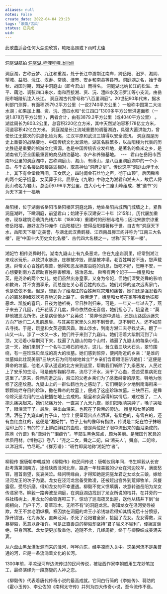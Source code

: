 ```yaml
---
aliases: null
notes: False
create_date: 2022-04-04 23:23
tags: '歌曲/古风'
status: 已完成
uid: 
---
```


此歌曲适合任何大湖边欣赏，艳阳高照或下雨时尤佳

---

洞庭湖航拍
[洞庭湖_哔哩哔哩_bilibili](https://www.bilibili.com/video/BV1fK4y1Z7wL/?share_source=copy_web)


洞庭湖，古称云梦、九江和重湖，处于长江中游荆江南岸，跨岳阳、汩罗、湘阴、望城、益阳、沅江、汉寿、常德、津市、安乡和南县等县市。洞庭湖之名，始于春秋、战国时期，因湖中洞庭山（即今君山）而得名。   洞庭湖北纳长江的松滋、太平、藕池、调弦四口来水，南和西接湘、资、沅、澧四水及汨罗江等小支流，由岳阳市城陵矶注入长江。 
洞庭湖古代曾号称“八百里洞庭”。20世纪90年代末，据水利部门测算，有面积2579.2平方公里（一说2740平方公里  ）一般称中国第二大淡水湖；如果加上湘、资、沅、澧四水和“长江四口”1300多平方公里洪道面积（一说1.878万平方公里   ），两者合计，由有3879.2平方公里（或4040平方公里）  。湖盆周长为803.2公里，总容积220亿立方米，其中天然湖泊容积178亿立方米，河道容积42亿立方米。
洞庭湖是长江流域重要的调蓄湖泊，具强大蓄洪能力，曾使长江无数次的洪患化险为夷，江汉平原和武汉三镇得以安全渡汛。 
洞庭湖是历史上重要的战略要地、中国传统文化发源地，湖区名胜繁多，以岳阳楼为代表的历史胜迹是重要的旅游文化资源。也是中国传统农业发祥地，是著名的鱼米之乡，是湖南省乃至全国最重要的商品粮油基地、水产和养殖基地。
 ---
 
君山在岳阳市西南15公里的洞庭湖中，古称洞庭山、湘山、有缘山，是八百里洞庭湖中的一个小岛，与千古名楼岳阳楼遥遥相对，取意神仙“洞府之庭”。传说这座“洞庭山浮于水上，其下有金堂数百间，玉女居之，四时闻金石丝竹之声，彻于山顶”。后因舜帝的两个妃子娥皇、女英葬于此，屈原在《九歌》中称之为湘君和湘夫人，故后人将此山改名为君山。总面积0.96平方公里，由大小七十二座山峰组成，被“道书”列为天下第十一福地

---

岳阳楼，位于湖南省岳阳市岳阳楼区洞庭北路，地处岳阳古城西门城墙之上，紧靠洞庭湖畔，下瞰洞庭，前望君山；始建于东汉建安二十年（215年），历代屡加重修，现存建筑沿袭清光绪六年（1880年）重建时的形制与格局；因北宋滕宗谅重修岳阳楼，邀好友范仲淹作《岳阳楼记》使得岳阳楼著称于世。自古有“洞庭天下水，岳阳天下楼”之美誉，与湖北武汉黄鹤楼、江西南昌滕王阁并称为“江南三大名楼”，是“中国十大历史文化名楼”、古代四大名楼之一，世称"天下第一楼"。

---

湘妃竹
相传尧舜时代，湖南九嶷山上有九条恶龙，住在九座岩洞里，经常到湘江来戏水玩乐，以致洪水暴涨，庄稼被冲毁，房屋被冲塌，老百姓叫苦不迭，怨声载道。舜帝关心百姓的疾苦，他得知恶龙祸害百姓的消息，饭吃不好，觉睡不安，一心想要到南方去帮助百姓除害解难，惩治恶龙。
舜帝有两个妃子——娥皇和女英，是尧帝的两个女儿。她们虽然出身皇家，又身为帝妃，但她们深受尧舜的影响和教诲，并不贪图享乐，而总是在关心着百姓的疾苦。她们对舜的这次远离家门，也是依依不舍。但是，想到为了给湘江的百姓解除灾难和痛苦，她们还是强忍着内心的离愁别绪欢欢喜喜地送舜上路了。
舜帝走了，娥皇和女英在家等待着他征服恶龙、凯旋的喜讯，日夜为他祈祷，早日胜利归来。可是，一年又一年过去了，燕子来去了几回，花开花落了几度，舜帝依然杳无音信，她们担心了。娥皇说：“莫非他被恶龙所伤，还是病倒他乡?”女英说：“莫非他途中遇险，还是山路遥远迷失方向?”她们二人思前想后，与其呆在家里久久盼不到音讯，见不到归人，还不如前去寻找。于是，娥皇和女英迎着风霜，跋山涉水，到南方湘江去寻找丈夫。翻了一山又一山，涉了一水又一水，她们终于来到了九嶷山。她们沿着大紫荆河到了山顶，又沿着小紫荆河下来，找遍了九嶷山的每个山村，踏遍了九嶷山的每条小径。这一天，她们来到了一个名叫三峰石的地方，这儿，耸立着三块大石头，翠竹围绕，有一座珍珠贝垒成的高大的坟墓。她们感到惊异，便问附近的乡亲：“是谁的坟墓如此壮观美丽?三块大石为何险峻地耸立?”乡亲们含着眼泪告诉她们：“这便是舜帝的坟墓，他老人家从遥远的北方来到这里，帮助我们斩除了九条恶龙，人民过上了安乐的生活，可是他却鞠躬尽瘁，流尽了汗水，淌干了心血，受苦受累病死在这里了。”原来，舜帝病逝之后，湘江的父老乡亲们为了感激舜帝的厚恩，特地为他修了这座坟墓。九嶷山上的一群仙鹤也为之感动了，它们朝朝夕夕地到南海衔来一颗颗灿烂夺目的珍珠，撒在舜帝的坟墓上，便成了这座珍珠坟墓。三块巨石，是舜帝除灭恶龙用的三齿耙插在地上变成的。娥皇和女英得知实情后，难过极了，二人抱头痛哭起来。她们悲痛万分，一直哭了九天九夜，她们把眼睛哭肿了，嗓子哭哑了，眼泪流干了。最后，哭出血泪来，也死在了舜帝的旁边。
娥皇和女英的眼泪，洒在了九嶷山的竹子山，竹竿上便呈现出点点泪斑，有紫色的，有雪白的，还有血红血红的，这便是“湘妃竹”。竹子上有的像印有指纹，传说是二妃在竹子抹眼泪印上的；有的竹子上鲜红鲜红的血斑，便是两位妃子眼中流出来的血泪染成的。
陈鼎《竹谱》称“潇湘竹”“泪痕竹”。竿部生黑色斑点，颇为美丽。是我国竹家具的优质用材。《博物志》卷八：“尧之二女，舜之二妃，曰‘湘夫人’，舜崩，二妃啼，以涕汨挥，竹尽斑。”《群芳谱》：“斑竹即吴地称‘湘妃竹’者”。

---

柳毅传
据唐朝李朝威的《柳毅传》和民间传说：唐朝仪凤年间，书生柳毅从长安赴考落第回南方，途经陕西泾河北岸，路遇一年轻美貌的少女在河边牧羊，满面愁容，翘首南望，哀哀哭泣。经问明缘由，才得知她是洞庭龙君之女龙女三娘，嫁给泾河龙王的次子为妻。龙女在泾河龙宫备受欺凌，还被赶出宫外到荒郊牧羊，风餐露宿，受尽折磨。得知龙女的不幸遭遇。柳毅不觉义愤填膺，决意转道岳阳为龙女传递家书。柳毅一路奔波至洞庭，在洞庭湖边找到了龙女所说的桔井，在井旁的一株社桔树上，用龙女的金钗连叩三下，惊动了巡海夜叉出迎，送他从桔井下到“台阁相向，门户千万，奇草珍木，无所不有”的洞庭龙宫。得知龙女在泾河受辱被欺，龙王不禁老泪纵横，衩囚禁在洞庭的龙王小弟钱塘君得知其情况后十分愤怒，挣开锁链，化为赤龙，直奔泾河，杀死了泾阳君全家，接回了龙女。龙女得救，深慕柳毅，愿意以身相许。可是正直善良的柳毅却坚持“君子喻义不喻利”，便婉言谢绝，只身回家。龙女便更加敬重他，追随不舍，几经周折，终于与柳毅结成美满夫妻。

从六盘山黑龙潭发源而来的泾河，哗哗向东，经平凉而入关中。这条河流不是条普通的河，它是一条流淌着文化的长河。

1300年前，平凉泾河岸边流传过的民间传说，被陇西作家李朝威用生花妙笔加工，最终演绎为一段旖旎的人神之恋。

《柳毅传》代表着唐代传奇小说的最高成就。它同白行简的《李娃传》、蒋防的《霍小玉传》、李公佐的《南柯太守传》并列为四大传奇小说，至今流传不衰。


